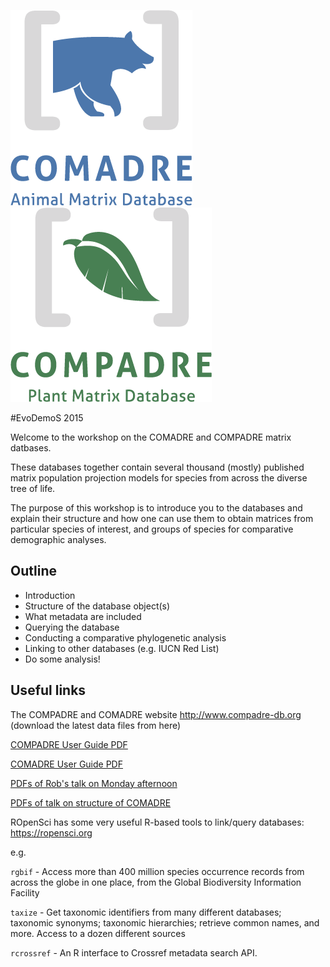![logo](images/Logo_COMADRE_Vertical_Color.png)    ![logo](images/Logo_COMPADRE_Vertical_Color.png)

#EvoDemoS 2015

Welcome to the workshop on the COMADRE and COMPADRE matrix datbases.

These databases together contain several thousand (mostly) published matrix population projection models for species from across the diverse tree of life.

The purpose of this workshop is to introduce you to the databases and explain their structure and how one can use them to obtain matrices from particular species of interest, and groups of species for comparative demographic analyses.

## Outline

- Introduction
- Structure of the database object(s)
- What metadata are included
- Querying the database
- Conducting a comparative phylogenetic analysis
- Linking to other databases (e.g. IUCN Red List)
- Do some analysis!


## Useful links

The COMPADRE and COMADRE website http://www.compadre-db.org (download the latest data files from here)


[COMPADRE User Guide PDF](https://github.com/jonesor/compadreDB/raw/master/COMPADRE-UserGuide/COMPADRE-UserGuide.pdf)


[COMADRE User Guide PDF](https://github.com/jonesor/compadreDB/raw/master/COMADRE-UserGuide/COMADRE-UserGuide.pdf)

[PDFs of Rob's talk on Monday afternoon](https://github.com/jonesor/compadreDB/raw/master/Workshop/EvoDemoS2015/Salguero-Gomez%20EvoDemoS%202015.pptx.pdf)

[PDFs of talk on structure of COMADRE](https://github.com/jonesor/compadreDB/raw/master/Workshop/EvoDemoS2015/COMADRE-Workshop-EvoDemoS-Structure.pdf)


ROpenSci has some very useful R-based tools to link/query databases: https://ropensci.org

e.g. 

`rgbif` -	Access more than 400 million species occurrence records from across the globe in one place, from the Global Biodiversity Information Facility

`taxize` - Get taxonomic identifiers from many different databases; taxonomic synonyms; taxonomic hierarchies; retrieve common names, and more. Access to a dozen different sources

`rcrossref` - An R interface to Crossref metadata search API.